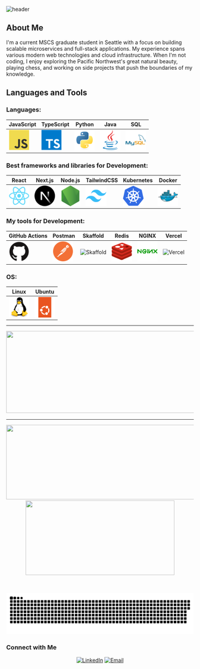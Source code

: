 ![header](https://capsule-render.vercel.app/api?type=venom&height=200&text=I%20am%20Jamie.&fontSize=70&color=0:8871e5,100:b678c4&stroke=b678c4)

## About Me    
I'm a current MSCS graduate student in Seattle with a focus on building scalable microservices and full-stack applications. My experience spans various modern web technologies and cloud infrastructure. When I'm not coding, I enjoy exploring the Pacific Northwest's great natural beauty, playing chess, and working on side projects that push the boundaries of my knowledge.
    

## Languages and Tools 


### Languages:
| JavaScript | TypeScript | Python | Java | SQL |
|----------|----------|----------|----------|-----|
|  <img src="https://github.com/devicons/devicon/blob/master/icons/javascript/javascript-original.svg" title="JavaScript" alt="JavaScript" width="55" height="55"/> |  <img src="https://github.com/devicons/devicon/blob/master/icons/typescript/typescript-original.svg" title="TypeScript"  alt="TypeScript" width="55" height="55"/> |  <img src="https://github.com/devicons/devicon/blob/master/icons/python/python-original.svg" title="Python"  alt="Python" width="55" height="55"/> |  <img src="https://github.com/devicons/devicon/blob/master/icons/java/java-original.svg" title="Java" alt="Java" width="55" height="55"/> |  <img src="https://github.com/devicons/devicon/blob/master/icons/mysql/mysql-original-wordmark.svg" title="SQL" alt="SQL" width="55" height="55"/> |

  

### Best frameworks and libraries for Development:

| React | Next.js | Node.js | TailwindCSS | Kubernetes | Docker |
|----------|----------|----------|----------|----------|----------|
|  <img src="https://github.com/devicons/devicon/blob/master/icons/react/react-original.svg" title="React"  alt="React" width="55" height="55"/>|  <img src="https://github.com/devicons/devicon/blob/master/icons/nextjs/nextjs-original.svg " title="Next.js"  alt="Next.js" width="55" height="55"/>|  <img src="https://github.com/devicons/devicon/blob/master/icons/nodejs/nodejs-original.svg" title="Node.js" alt="Node.js" width="55" height="55"/>|  <img src="https://github.com/devicons/devicon/blob/master/icons/tailwindcss/tailwindcss-original.svg" title="TailwindCSS" alt="TailwindCSS" width="55" height="55"/>|  <img src="https://github.com/devicons/devicon/blob/master/icons/kubernetes/kubernetes-plain.svg" title="Kubernetes" alt="Kubernetes" width="55" height="55"/>|  <img src="https://github.com/devicons/devicon/blob/master/icons/docker/docker-original.svg" title="Docker" alt="Docker" width="55" height="55"/> |



### My tools for Development:

| GitHub Actions | Postman | Skaffold | Redis | NGINX | Vercel |
|----------|----------|----------|----------|----------|----------|
|<img src="https://github.com/devicons/devicon/blob/master/icons/github/github-original.svg" title="GitHub Actions" alt="GitHub Actions" width="55" height="55"/>|<img src="https://github.com/devicons/devicon/blob/master/icons/postman/postman-original.svg" title="Postman" alt="Postman" width="55" height="55"/>|<img src="https://avatars.githubusercontent.com/u/47928741?s=200&v=4" title="Skaffold" alt="Skaffold" width="55" height="55"/>|<img src="https://github.com/devicons/devicon/blob/master/icons/redis/redis-original.svg" title="Redis" alt="Redis" width="55" height="55"/>|<img src="https://github.com/devicons/devicon/blob/master/icons/nginx/nginx-original.svg" title="NGINX" alt="NGINX" width="55" height="55"/>|<img src="https://avatars.githubusercontent.com/u/14985020?s=200&v=4" title="Vercel" alt="Vercel" width="55" height="55"/>|



### OS: 

| Linux | Ubuntu | 
|----------|----------|
| <img src="https://github.com/devicons/devicon/blob/master/icons/linux/linux-original.svg" title="Linux" alt="Linux" width="55" height="55"/> | <img src="https://github.com/devicons/devicon/blob/master/icons/ubuntu/ubuntu-original.svg" title="Ubuntu" alt="Ubuntu" width="55" height="55"/> | 


---

  
<p align="center">
  <img width="800" height="220" src="https://streak-stats.demolab.com?user=HanningYue&theme=highcontrast&hide_border=true&border_radius=5&card_width=800">
</p>


---


<p align="center">
  <img width="600" height="200" src="https://github-readme-stats.vercel.app/api?username=HanningYue&show_icons=true&theme=vision-friendly-dark">
  <img width="400" height="200" src="https://github-readme-stats.vercel.app/api/top-langs/?username=HanningYue&size_weight=0.15&count_weight=0.5&layout=compact&theme=vision-friendly-dark">
</p>
 

<div id="header" align="center">
  <img src="https://komarev.com/ghpvc/?username=HanningYue&style=for-the-badge&color=orange" alt=""/>
</div>

<p align="center">
 <img width="1000" src="https://github.com/HanningYue/HanningYue/blob/main/asset/github-snake.svg" alt="snake"/>
</p>


### Connect with Me 

<p align="center">
<a href="https://www.linkedin.com/in/jamie-yue-137050260/"><img alt="LinkedIn" src="https://img.shields.io/badge/LinkedIn-Hanning-blue?style=flat-square&logo=linkedin"></a>
<a href="mailto:yuehanning@outlook.com"><img alt="Email" src="https://img.shields.io/badge/Email-Hanning-blue?style=flat-square&logo=gmail"></a>
</p>
